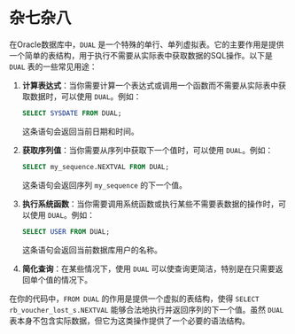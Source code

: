 # 杂七杂八 

在Oracle数据库中，`DUAL` 是一个特殊的单行、单列虚拟表。它的主要作用是提供一个简单的表结构，用于执行不需要从实际表中获取数据的SQL操作。以下是 `DUAL` 表的一些常见用途：

1. **计算表达式**：当你需要计算一个表达式或调用一个函数而不需要从实际表中获取数据时，可以使用 `DUAL`。例如：
   ``` sql
   SELECT SYSDATE FROM DUAL;
   ```
   这条语句会返回当前日期和时间。

2. **获取序列值**：当你需要从序列中获取下一个值时，可以使用 `DUAL`。例如：
   ``` sql
   SELECT my_sequence.NEXTVAL FROM DUAL;
   ```
   这条语句会返回序列 `my_sequence` 的下一个值。

3. **执行系统函数**：当你需要调用系统函数或执行某些不需要表数据的操作时，可以使用 `DUAL`。例如：
   ``` sql
   SELECT USER FROM DUAL;
   ```
   这条语句会返回当前数据库用户的名称。

4. **简化查询**：在某些情况下，使用 `DUAL` 可以使查询更简洁，特别是在只需要返回单个值的情况下。

在你的代码中，`FROM DUAL` 的作用是提供一个虚拟的表结构，使得 `SELECT rb_voucher_lost_s.NEXTVAL` 能够合法地执行并返回序列的下一个值。虽然 `DUAL` 表本身不包含实际数据，但它为这类操作提供了一个必要的语法结构。